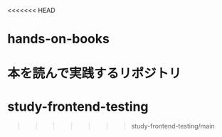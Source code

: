 <<<<<<< HEAD
# hands-on-books
本を読んで実践するリポジトリ
=======
# study-frontend-testing
>>>>>>> study-frontend-testing/main
